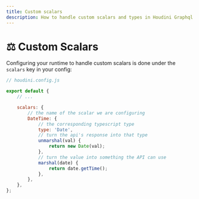```yaml
---
title: Custom scalars
description: How to handle custom scalars and types in Houdini Graphql
---
```


# ⚖️&nbsp;Custom Scalars

Configuring your runtime to handle custom scalars is done under the `scalars` key in your config:

```javascript
// houdini.config.js

export default {
	// ...

	scalars: {
		// the name of the scalar we are configuring
		DateTime: {
			// the corresponding typescript type
			type: 'Date',
			// turn the api's response into that type
			unmarshal(val) {
				return new Date(val);
			},
			// turn the value into something the API can use
			marshal(date) {
				return date.getTime();
			},
		},
	},
};
```
